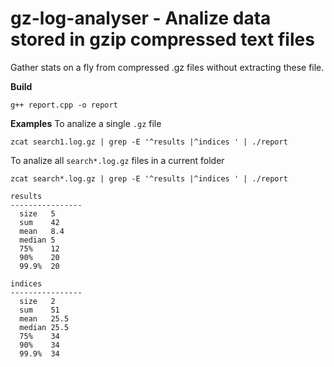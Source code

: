 # gz-log-analyser - Analize data stored in gzip compressed text files 

Gather stats on a fly from compressed .gz files without extracting these file.

**Build**

```g++ report.cpp -o report```

**Examples**
To analize a single `.gz` file

```zcat search1.log.gz | grep -E '^results |^indices ' | ./report```

To analize all `search*.log.gz` files in a current folder

```zcat search*.log.gz | grep -E '^results |^indices ' | ./report```

```
results
----------------
  size   5
  sum    42
  mean   8.4
  median 5
  75%    12
  90%    20
  99.9%  20

indices
----------------
  size   2
  sum    51
  mean   25.5
  median 25.5
  75%    34
  90%    34
  99.9%  34
```
